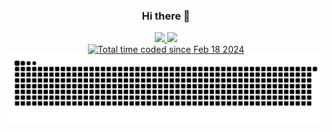 <h3 align="center">Hi there 👋</h3>

<div display="flex-vertical" align="center">
	<div>
		<picture>
			<source
				srcset="https://github-readme-stats.vercel.app/api?username=PythonGermany&show_icons=true&layout=compact&theme=dark&line_height=20"
				media="(prefers-color-scheme: dark)"
			/>
			<source
				srcset="https://github-readme-stats.vercel.app/api?username=PythonGermany&show_icons=true&line_height=20"
				media="(prefers-color-scheme: light), (prefers-color-scheme: no-preference)"
			/>
			<a href=https://github.com/anuraghazra/github-readme-stats">
				<img src="https://github-readme-stats.vercel.app/api?username=PythonGermany&show_icons=true&line_height=20"/>
			</a>
		</picture>
		<picture>
			<source
				srcset="https://github-readme-stats.vercel.app/api/top-langs/?username=PythonGermany&show_icons=true&layout=compact&theme=dark"
				media="(prefers-color-scheme: dark)"
			/>
			<source
				srcset="https://github-readme-stats.vercel.app/api/top-langs/?username=PythonGermany&layout=compact"
				media="(prefers-color-scheme: light), (prefers-color-scheme: no-preference)"
			/>
			<a href="https://github.com/anuraghazra/github-readme-stats">
				<img src="https://github-readme-stats.vercel.app/api/top-langs/?username=PythonGermany&layout=compact"/>
			</a>
		</picture>
	</div>
	<a href="https://wakatime.com/@PythonGermany">
		<img src="https://wakatime.com/badge/user/018dbd99-23a0-443d-8a7f-23448ecef6a4.svg?style=for-the-badge" alt="Total time coded since Feb 18 2024" />
	</a>
	<picture>
		<source media="(prefers-color-scheme: dark)" srcset="https://raw.githubusercontent.com/PythonGermany/PythonGermany/output/github-contribution-grid-snake-dark.svg" />
		<source media="(prefers-color-scheme: light)" srcset="https://raw.githubusercontent.com/PythonGermany/PythonGermany/output/github-contribution-grid-snake.svg" />
		<a href="https://github.com/Platane/snk">
			<img alt="github-snake" src="https://raw.githubusercontent.com/PythonGermany/PythonGermany/output/github-contribution-grid-snake.svg"/>
		</a>
	</picture>
</div>

<!--
**PythonGermany/PythonGermany** is a ✨ _special_ ✨ repository because its `README.md` (this file) appears on your GitHub profile.

Here are some ideas to get you started:

- 🔭 I’m currently working on ...
- 🌱 I’m currently learning ...
- 👯 I’m looking to collaborate on ...
- 🤔 I’m looking for help with ...
- 💬 Ask me about ...
- 📫 How to reach me: ...
- 😄 Pronouns: ...
- ⚡ Fun fact: ...
-->
